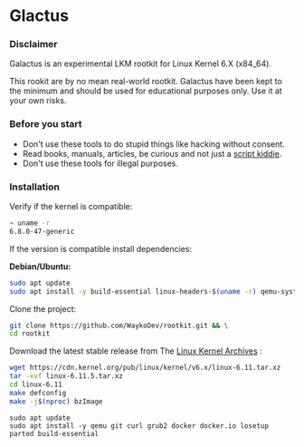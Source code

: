 # Glactus

### Disclaimer ###

Galactus is an experimental LKM rootkit for Linux Kernel 6.X (x84_64).

This rookit are by no mean real-world rootkit. Galactus have been kept to the minimum and should be used for educational purposes only. Use it at your own risks.

### Before you start ###

- Don't use these tools to do stupid things like hacking without consent.
- Read books, manuals, articles, be curious and not just a [script kiddie](https://gettinggeek.com/how-not-to-become-a-script-kiddie/).
- Don't use these tools for illegal purposes.

### Installation ###

Verify if the kernel is compatible:
```bash
~ uname -r
6.8.0-47-generic
```

If the version is compatible install dependencies:

**Debian/Ubuntu:**
```bash
sudo apt update
sudo apt install -y build-essential linux-headers-$(uname -r) qemu-system grub2 docker parted losetup
```

Clone the project:
```bash
git clone https://github.com/WaykoDev/rootkit.git && \
cd rootkit
```

Download the latest stable release from The [Linux Kernel Archives](https://kernel.org/) :
```bash
wget https://cdn.kernel.org/pub/linux/kernel/v6.x/linux-6.11.tar.xz
tar -xvf linux-6.11.5.tar.xz
cd linux-6.11
make defconfig
make -j$(nproc) bzImage
```

```
sudo apt update
sudo apt install -y qemu git curl grub2 docker docker.io losetup parted build-essential
```




